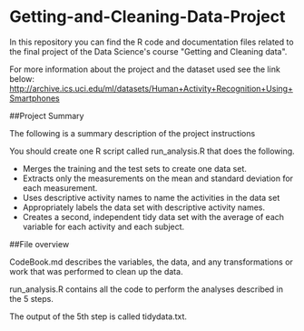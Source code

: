 # Getting-and-Cleaning-Data-Project

In this repository you can find the R code and documentation files related to the final project of the Data Science's course "Getting and Cleaning data".

For more information about the project and the dataset used see the link below:
http://archive.ics.uci.edu/ml/datasets/Human+Activity+Recognition+Using+Smartphones

##Project Summary

The following is a summary description of the project instructions

You should create one R script called run_analysis.R that does the following.
* Merges the training and the test sets to create one data set.
* Extracts only the measurements on the mean and standard deviation for each measurement.
* Uses descriptive activity names to name the activities in the data set
* Appropriately labels the data set with descriptive activity names.
* Creates a second, independent tidy data set with the average of each variable for each activity and each subject.

##File overview

CodeBook.md describes the variables, the data, and any transformations or work that was performed to clean up the data.

run_analysis.R contains all the code to perform the analyses described in the 5 steps.

The output of the 5th step is called tidydata.txt.
